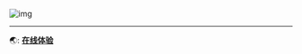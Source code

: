 ![img](https://file.microanswer.cn/Snipaste_2022-11-26_15-03-56.png)

---

🌏: [**在线体验**](http://sudosolver.microanswer.cn/)
